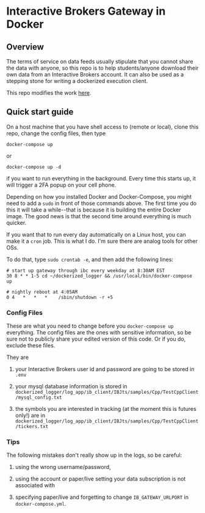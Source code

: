 # Interactive Brokers Gateway in Docker 

## Overview

The terms of service on data feeds usually stipulate that you cannot share the data with anyone, so this repo is to help students/anyone download their own data from an Interactive Brokers account. It can also be used as a stepping stone for writing a dockerized execution client. 

This repo modifies the work [here](https://github.com/dvasdekis/ib-gateway-docker-gcp).

## Quick start guide

On a host machine that you have shell access to (remote or local), clone this repo, change the config files, then type 

```docker-compose up``` 

or 

```docker-compose up -d``` 

if you want to run everything in the background. Every time this starts up, it will trigger a 2FA popup on your cell phone. 

Depending on how you installed Docker and Docker-Compose, you might need to add a `sudo` in front of those commands above. The first time you do this it will take a while--that is because it is building the entire Docker image. The good news is that the second time around everything is much quicker.


If you want that to run every day automatically on a Linux host, you can make it a `cron` job. This is what I do. I'm sure there are analog tools for other OSs. 

To do that, type `sudo crontab -e`, and then add the following lines: 

```
# start up gateway through ibc every weekday at 8:30AM EST 
30 8 * * 1-5 cd ~/dockerized_logger && /usr/local/bin/docker-compose up

# nightly reboot at 4:05AM
0 4   *   *   *    /sbin/shutdown -r +5
```


### Config Files

These are what you need to change before you `docker-compose up` everything. The config files are the ones with sensitive information, so be sure not to publicly share your edited version of this code. Or if you do, exclude these files. 

They are
 
1. your Interactive Brokers user id and password are going to be stored in `.env` 

2. your mysql database information is stored in `dockerized_logger/log_app/ib_client/IBJts/samples/Cpp/TestCppClient/mysql_config.txt`

3. the symbols you are interested in tracking (at the moment this is futures only!) are in `dockerized_logger/log_app/ib_client/IBJts/samples/Cpp/TestCppClient/tickers.txt`

### Tips

The following mistakes don't really show up in the logs, so be careful:

1. using the wrong username/password, 

2. using the account or paper/live setting your data subscription is not associated with

3. specifying paper/live and forgetting to change `IB_GATEWAY_URLPORT` in `docker-compose.yml`.


